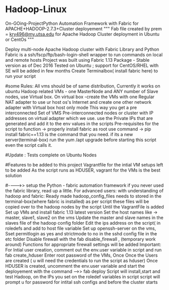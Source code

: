 # Hadoop-Linux
On-GOing-ProjectPython Automation Framework with Fabric for APACHE+HADOOP-2.7.3+Cluster deployement
""" Fab file created by prem = kry496@my.utsa.edu for Apache Hadoop Cluster deployment in Ubuntu or CentOs """

Deploy multi-node Apache Hadoop cluster with Fabric Library and Python
Fabric is a ssh/fscp/ftp/bash-login-shell wrapper to run commands on local and remote hosts
Project was built using Fabric 1.13 Package - Stable version as of Dec 2016
Tested on Ubuntu  ; support for CentOS/RHEL with SE will be added in few months
Create Terminalbox( install fabric here) to run your script

#some Rules:
All vms should be of same distribution, Currently it works on ubuntu
Hadoop related VMs - one MasterNode and ANY number of Slave nodes, use Virtual box. 
On virtual box -create the VMs with one Regular NAT adapter to use ur host os's Internet
and create one other network adapter with Virtual box host only mode
This way you get a pre interconnected Set of VMS
Pre-interconnected nodes or cluster with IP addresses on virtual adapter which we use.
use the Private IPs that are generated and add it to the env values in the scripts
Pre-requisites for the script to function ->  properly install fabric as root
use command -> pip install fabric==1.13     is the command that you need.
if its a new server(terminal-box) run the yum /apt upgrade before starting this script even the script calls it.



#Update : 
Tests complete on Ubuntu Nodes

#Features to be added to this project
 		Vagrantfile for the intial VM setups left to be added
		As the script runs as HDUSER, vagrant for the VMs is the best solution 






#---->>  setup the Python - fabric automation framework
if you never used the fabric library, read up a little.
For advanced users: with understanding of hadoop and fabric:
Ready made hadoop_config_files needs to stored in the terminal-box(where fabric is installed)  as per script
these files will be copied over to the hadoop nodes by the script
Until the VagrantFile is added
Set up VMs and install fabric 1.13 latest version
Set the host names like -> master, slave1, slave2 on the vms
Update the master and slave names in the slaves file of the hadoop config folder
Edit the ips address on the script( in roledefs and add to host file variable
Set up openssh-server on the vms, 
Sset permitlogin as yes and strictmode to no in the sshd config file in the etc folder
Disable firewall with the fab disable_firewall , (temporary work around)
Functions for appropriate firewall settings will be added
Important: For Intial user creation, comment out the env.user variable in script and run fab create_hduser
Enter root password of the VMs, Once
Once the Users are created ( u will need the credentials to run the script as hduser)
Once HDUSER is created, uncomment the env.user variable and start the deployement with the command -->> fab deploy
Script will install,start and test  Hadoop, on the IPs you set on  the roledef variables in script
script will prompt u for password for intital ssh configs and before the cluster starts

